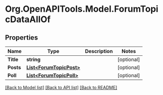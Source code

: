 # Org.OpenAPITools.Model.ForumTopicDataAllOf

## Properties

Name | Type | Description | Notes
------------ | ------------- | ------------- | -------------
**Title** | **string** |  | [optional] 
**Posts** | [**List&lt;ForumTopicPost&gt;**](ForumTopicPost.md) |  | [optional] 
**Poll** | [**List&lt;ForumTopicPoll&gt;**](ForumTopicPoll.md) |  | [optional] 

[[Back to Model list]](../../README.md#documentation-for-models) [[Back to API list]](../../README.md#documentation-for-api-endpoints) [[Back to README]](../../README.md)

